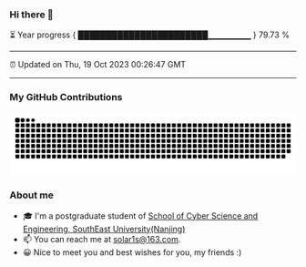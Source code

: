 ### Hi there 👋

⏳ Year progress { ███████████████████████▁▁▁▁▁▁▁ } 79.73 %

---

⏰ Updated on Thu, 19 Oct 2023 00:26:47 GMT

---
### My GitHub Contributions    

![](https://raw.githubusercontent.com/chenzongyao200127/chenzongyao200127/main/assets/github-contribution-grid-snake.svg)          

### About me   

- 🎓 I'm a postgraduate student of [School of Cyber Science and Engineering, SouthEast University(Nanjing)](https://www.seu.edu.cn/)
- 📫 You can reach me at [solar1s@163.com](mailto:solar1s@163.com).
- 😀 Nice to meet you and best wishes for you, my friends :)  



